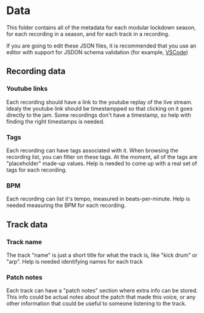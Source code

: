# Data

This folder contains all of the metadata for each modular lockdown
season, for each recording in a season, and for each track in a
recording.

If you are going to edit these JSON files, it is recommended that you use an editor
with support for JSDON schema validation (for example, [VSCode](https://code.visualstudio.com/))

## Recording data

### Youtube links
Each recording should have a link to the youtube replay of the
live stream.  Idealy the youtube link should be timestampped so
that clicking on it goes directly to the jam.  Some recordings
don't have a timestamp, so help with finding the right timestamps
is needed.

### Tags

Each recording can have tags associated with it.  When browsing the recording
list, you can filter on these tags.  At the moment, all of the tags are
"placeholder" made-up values.  Help is needed to come up with a real set
of tags for each recording.

### BPM

Each recording can list it's tempo, measured in beats-per-minute.  Help is needed
measuring the BPM for each recording.

## Track data

### Track name
The track "name" is just a short title for what the track is, like "kick drum" or
"arp".  Help is needed identifying names for each track

### Patch notes
Each track can have a "patch notes" section where extra info can be stored.  This
info could be actual notes about the patch that made this voice, or any other
information that could be useful to someone listening to the track.







